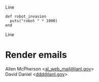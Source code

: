 Line

    def robot_invasion
      puts("robot " * 1000)
    end

Line

# Render emails

Allen McPherson \<al_web_mail@lanl.gov>    
David Daniel \<ddd@lanl.gov>